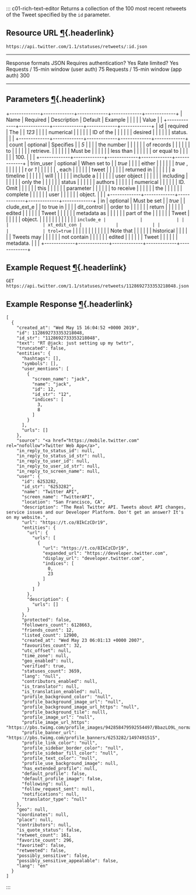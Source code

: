 <div>

::: c01-rich-text-editor
Returns a collection of the 100 most recent retweets of the Tweet
specified by the ` id ` parameter.

## Resource URL [¶](#resource-url){.headerlink}

` https://api.twitter.com/1.1/statuses/retweets/:id.json `

  -------------------------------------- ------
  Response formats                       JSON
  Requires authentication?               Yes
  Rate limited?                          Yes
  Requests / 15-min window (user auth)   75
  Requests / 15-min window (app auth)    300
  -------------------------------------- ------

## Parameters [¶](#parameters){.headerlink}

+-------------+-------------+-------------+-------------+-------------+
| Name        | Required    | Description | Default     | Example     |
|             |             |             | Value       |             |
+-------------+-------------+-------------+-------------+-------------+
| id          | required    | The         |             | *123*       |
|             |             | numerical   |             |             |
|             |             | ID of the   |             |             |
|             |             | desired     |             |             |
|             |             | status.     |             |             |
+-------------+-------------+-------------+-------------+-------------+
| count       | optional    | Specifies   |             | *5*         |
|             |             | the number  |             |             |
|             |             | of records  |             |             |
|             |             | to          |             |             |
|             |             | retrieve.   |             |             |
|             |             | Must be     |             |             |
|             |             | less than   |             |             |
|             |             | or equal to |             |             |
|             |             | 100.        |             |             |
+-------------+-------------+-------------+-------------+-------------+
| trim_user   | optional    | When set to |             | *true*      |
|             |             | either      |             |             |
|             |             | *true* ,    |             |             |
|             |             | *t* or *1*  |             |             |
|             |             | , each      |             |             |
|             |             | tweet       |             |             |
|             |             | returned in |             |             |
|             |             | a timeline  |             |             |
|             |             | will        |             |             |
|             |             | include a   |             |             |
|             |             | user object |             |             |
|             |             | including   |             |             |
|             |             | only the    |             |             |
|             |             | status      |             |             |
|             |             | authors     |             |             |
|             |             | numerical   |             |             |
|             |             | ID. Omit    |             |             |
|             |             | this        |             |             |
|             |             | parameter   |             |             |
|             |             | to receive  |             |             |
|             |             | the         |             |             |
|             |             | complete    |             |             |
|             |             | user        |             |             |
|             |             | object.     |             |             |
+-------------+-------------+-------------+-------------+-------------+
| in          | optional    | Must be set |             | *true*      |
| clude_ext_e |             | to true in  |             |             |
| dit_control |             | order to    |             |             |
|             |             | return      |             |             |
|             |             | edited      |             |             |
|             |             | Tweet       |             |             |
|             |             | metadata as |             |             |
|             |             | part of the |             |             |
|             |             | Tweet       |             |             |
|             |             | object.     |             |             |
|             |             |             |             |             |
|             |             | ` include_e |             |             |
|             |             | xt_edit_con |             |             |
|             |             | trol=true ` |             |             |
|             |             |             |             |             |
|             |             | Note that   |             |             |
|             |             | historical  |             |             |
|             |             | Tweets may  |             |             |
|             |             | not contain |             |             |
|             |             | edited      |             |             |
|             |             | Tweet       |             |             |
|             |             | metadata.   |             |             |
+-------------+-------------+-------------+-------------+-------------+

## Example Request [¶](#example-request){.headerlink}

` GET https://api.twitter.com/1.1/statuses/retweets/1128692733353218048.json `

## Example Response [¶](#example-response){.headerlink}

    [
      {
        "created_at": "Wed May 15 16:04:52 +0000 2019",
        "id": 1128692733353218048,
        "id_str": "1128692733353218048",
        "text": "RT @jack: just setting up my twttr",
        "truncated": false,
        "entities": {
          "hashtags": [],
          "symbols": [],
          "user_mentions": [
            {
              "screen_name": "jack",
              "name": "jack",
              "id": 12,
              "id_str": "12",
              "indices": [
                3,
                8
              ]
            }
          ],
          "urls": []
        },
        "source": "<a href="https://mobile.twitter.com" rel="nofollow">Twitter Web App</a>",
        "in_reply_to_status_id": null,
        "in_reply_to_status_id_str": null,
        "in_reply_to_user_id": null,
        "in_reply_to_user_id_str": null,
        "in_reply_to_screen_name": null,
        "user": {
          "id": 6253282,
          "id_str": "6253282",
          "name": "Twitter API",
          "screen_name": "TwitterAPI",
          "location": "San Francisco, CA",
          "description": "The Real Twitter API. Tweets about API changes, service issues and our Developer Platform. Don't get an answer? It's on my website.",
          "url": "https://t.co/8IkCzCDr19",
          "entities": {
            "url": {
              "urls": [
                {
                  "url": "https://t.co/8IkCzCDr19",
                  "expanded_url": "https://developer.twitter.com",
                  "display_url": "developer.twitter.com",
                  "indices": [
                    0,
                    23
                  ]
                }
              ]
            },
            "description": {
              "urls": []
            }
          },
          "protected": false,
          "followers_count": 6128663,
          "friends_count": 12,
          "listed_count": 12900,
          "created_at": "Wed May 23 06:01:13 +0000 2007",
          "favourites_count": 32,
          "utc_offset": null,
          "time_zone": null,
          "geo_enabled": null,
          "verified": true,
          "statuses_count": 3659,
          "lang": "null",
          "contributors_enabled": null,
          "is_translator": null,
          "is_translation_enabled": null,
          "profile_background_color": "null",
          "profile_background_image_url": "null",
          "profile_background_image_url_https": "null",
          "profile_background_tile": nulll,
          "profile_image_url": "null",
          "profile_image_url_https": "https://pbs.twimg.com/profile_images/942858479592554497/BbazLO9L_normal.jpg",
          "profile_banner_url": "https://pbs.twimg.com/profile_banners/6253282/1497491515",
          "profile_link_color": "null",
          "profile_sidebar_border_color": "null",
          "profile_sidebar_fill_color": "null",
          "profile_text_color": "null",
          "profile_use_background_image": null,
          "has_extended_profile": null,
          "default_profile": false,
          "default_profile_image": false,
          "following": null,
          "follow_request_sent": null,
          "notifications": null,
          "translator_type": "null"
        },
        "geo": null,
        "coordinates": null,
        "place": null,
        "contributors": null,
        "is_quote_status": false,
        "retweet_count": 161,
        "favorite_count": 296,
        "favorited": false,
        "retweeted": false,
        "possibly_sensitive": false,
        "possibly_sensitive_appealable": false,
        "lang": "en"
      }
    ]
:::

</div>

